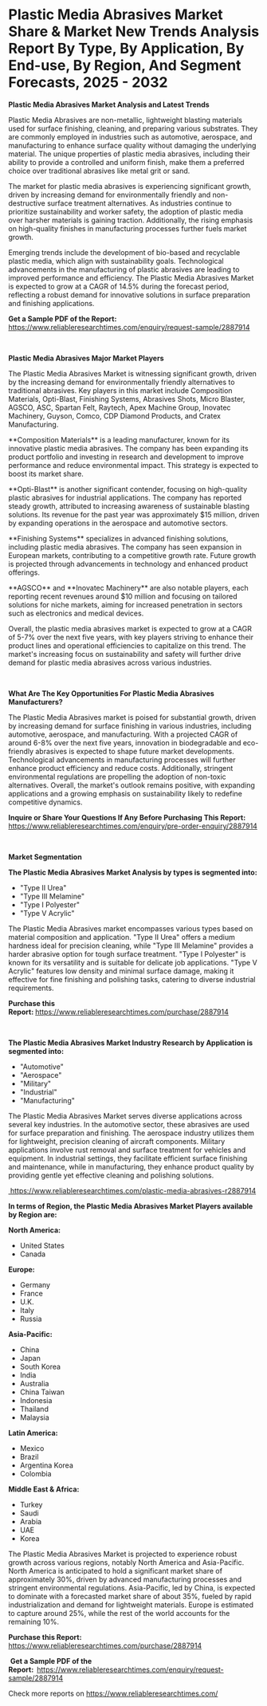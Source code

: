 <p><h1>Plastic Media Abrasives Market Share & Market New Trends Analysis Report By Type, By Application, By End-use, By Region, And Segment Forecasts, 2025 - 2032</h1></p><p><strong>Plastic Media Abrasives Market Analysis and Latest Trends</strong></p>
<p><p>Plastic Media Abrasives are non-metallic, lightweight blasting materials used for surface finishing, cleaning, and preparing various substrates. They are commonly employed in industries such as automotive, aerospace, and manufacturing to enhance surface quality without damaging the underlying material. The unique properties of plastic media abrasives, including their ability to provide a controlled and uniform finish, make them a preferred choice over traditional abrasives like metal grit or sand.</p><p>The market for plastic media abrasives is experiencing significant growth, driven by increasing demand for environmentally friendly and non-destructive surface treatment alternatives. As industries continue to prioritize sustainability and worker safety, the adoption of plastic media over harsher materials is gaining traction. Additionally, the rising emphasis on high-quality finishes in manufacturing processes further fuels market growth.</p><p>Emerging trends include the development of bio-based and recyclable plastic media, which align with sustainability goals. Technological advancements in the manufacturing of plastic abrasives are leading to improved performance and efficiency. The Plastic Media Abrasives Market is expected to grow at a CAGR of 14.5% during the forecast period, reflecting a robust demand for innovative solutions in surface preparation and finishing applications.</p></p>
<p><strong>Get a Sample PDF of the Report:&nbsp;</strong> <a href="https://www.reliableresearchtimes.com/enquiry/request-sample/2887914?utm_campaign=3087&utm_medium=2&utm_source=Github&utm_content=ia&utm_term=14032025&utm_id=plastic-media-abrasives">https://www.reliableresearchtimes.com/enquiry/request-sample/2887914</a></p>
<p>&nbsp;</p>
<p><strong>Plastic Media Abrasives Major Market Players</strong></p>
<p><p>The Plastic Media Abrasives Market is witnessing significant growth, driven by the increasing demand for environmentally friendly alternatives to traditional abrasives. Key players in this market include Composition Materials, Opti-Blast, Finishing Systems, Abrasives Shots, Micro Blaster, AGSCO, ASC, Spartan Felt, Raytech, Apex Machine Group, Inovatec Machinery, Guyson, Comco, CDP Diamond Products, and Cratex Manufacturing.</p><p>**Composition Materials** is a leading manufacturer, known for its innovative plastic media abrasives. The company has been expanding its product portfolio and investing in research and development to improve performance and reduce environmental impact. This strategy is expected to boost its market share.</p><p>**Opti-Blast** is another significant contender, focusing on high-quality plastic abrasives for industrial applications. The company has reported steady growth, attributed to increasing awareness of sustainable blasting solutions. Its revenue for the past year was approximately $15 million, driven by expanding operations in the aerospace and automotive sectors.</p><p>**Finishing Systems** specializes in advanced finishing solutions, including plastic media abrasives. The company has seen expansion in European markets, contributing to a competitive growth rate. Future growth is projected through advancements in technology and enhanced product offerings.</p><p>**AGSCO** and **Inovatec Machinery** are also notable players, each reporting recent revenues around $10 million and focusing on tailored solutions for niche markets, aiming for increased penetration in sectors such as electronics and medical devices.</p><p>Overall, the plastic media abrasives market is expected to grow at a CAGR of 5-7% over the next five years, with key players striving to enhance their product lines and operational efficiencies to capitalize on this trend. The market's increasing focus on sustainability and safety will further drive demand for plastic media abrasives across various industries.</p></p>
<p>&nbsp;</p>
<p><strong>What Are The Key Opportunities For Plastic Media Abrasives Manufacturers?</strong></p>
<p><p>The Plastic Media Abrasives market is poised for substantial growth, driven by increasing demand for surface finishing in various industries, including automotive, aerospace, and manufacturing. With a projected CAGR of around 6-8% over the next five years, innovation in biodegradable and eco-friendly abrasives is expected to shape future market developments. Technological advancements in manufacturing processes will further enhance product efficiency and reduce costs. Additionally, stringent environmental regulations are propelling the adoption of non-toxic alternatives. Overall, the market's outlook remains positive, with expanding applications and a growing emphasis on sustainability likely to redefine competitive dynamics.</p></p>
<p><strong>Inquire or Share Your Questions If Any Before Purchasing This Report:</strong> <a href="https://www.reliableresearchtimes.com/enquiry/pre-order-enquiry/2887914?utm_campaign=3087&utm_medium=2&utm_source=Github&utm_content=ia&utm_term=14032025&utm_id=plastic-media-abrasives">https://www.reliableresearchtimes.com/enquiry/pre-order-enquiry/2887914</a></p>
<p>&nbsp;</p>
<p><strong>Market Segmentation</strong></p>
<p><strong>The Plastic Media Abrasives Market Analysis by types is segmented into:</strong></p>
<p><ul><li>"Type II Urea"</li><li>"Type III Melamine"</li><li>"Type I Polyester"</li><li>"Type V Acrylic"</li></ul></p>
<p><p>The Plastic Media Abrasives market encompasses various types based on material composition and application. "Type II Urea" offers a medium hardness ideal for precision cleaning, while "Type III Melamine" provides a harder abrasive option for tough surface treatment. "Type I Polyester" is known for its versatility and is suitable for delicate job applications. "Type V Acrylic" features low density and minimal surface damage, making it effective for fine finishing and polishing tasks, catering to diverse industrial requirements.</p></p>
<p><strong>Purchase this Report:&nbsp;</strong><a href="https://www.reliableresearchtimes.com/purchase/2887914?utm_campaign=3087&utm_medium=2&utm_source=Github&utm_content=ia&utm_term=14032025&utm_id=plastic-media-abrasives">https://www.reliableresearchtimes.com/purchase/2887914</a></p>
<p>&nbsp;</p>
<p><strong>The Plastic Media Abrasives Market Industry Research by Application is segmented into:</strong></p>
<p><ul><li>"Automotive"</li><li>"Aerospace"</li><li>"Military"</li><li>"Industrial"</li><li>"Manufacturing"</li></ul></p>
<p><p>The Plastic Media Abrasives Market serves diverse applications across several key industries. In the automotive sector, these abrasives are used for surface preparation and finishing. The aerospace industry utilizes them for lightweight, precision cleaning of aircraft components. Military applications involve rust removal and surface treatment for vehicles and equipment. In industrial settings, they facilitate efficient surface finishing and maintenance, while in manufacturing, they enhance product quality by providing gentle yet effective cleaning and polishing solutions.</p></p>
<p><a href="https://www.reliableresearchtimes.com/plastic-media-abrasives-r2887914?utm_campaign=3087&utm_medium=2&utm_source=Github&utm_content=ia&utm_term=14032025&utm_id=plastic-media-abrasives">&nbsp;https://www.reliableresearchtimes.com/plastic-media-abrasives-r2887914</a></p>
<p><strong>In terms of Region, the Plastic Media Abrasives Market Players available by Region are:</strong></p>
<p>
    <p> <strong> North America: </strong>
        <ul>
            <li>United States</li>
            <li>Canada</li>
        </ul>
        </p> 
    <p> <strong> Europe: </strong>
        <ul>
            <li>Germany</li>
            <li>France</li>
            <li>U.K.</li>
            <li>Italy</li>
            <li>Russia</li>
        </ul>
        </p> 
    <p> <strong> Asia-Pacific: </strong>
        <ul>
            <li>China</li>
            <li>Japan</li>
            <li>South Korea</li>
            <li>India</li>
            <li>Australia</li>
            <li>China Taiwan</li>
            <li>Indonesia</li>
            <li>Thailand</li>
            <li>Malaysia</li>
        </ul>
        </p> 
    <p> <strong> Latin America: </strong>
        <ul>
            <li>Mexico</li>
            <li>Brazil</li>
            <li>Argentina Korea</li>
            <li>Colombia</li>
        </ul>
        </p> 
    <p> <strong> Middle East & Africa: </strong>
        <ul>
            <li>Turkey</li>
            <li>Saudi</li>
            <li>Arabia</li>
            <li>UAE</li>
            <li>Korea</li>
        </ul>
    </p>
    </p>
<p><p>The Plastic Media Abrasives Market is projected to experience robust growth across various regions, notably North America and Asia-Pacific. North America is anticipated to hold a significant market share of approximately 30%, driven by advanced manufacturing processes and stringent environmental regulations. Asia-Pacific, led by China, is expected to dominate with a forecasted market share of about 35%, fueled by rapid industrialization and demand for lightweight materials. Europe is estimated to capture around 25%, while the rest of the world accounts for the remaining 10%.</p></p>
<p><strong>Purchase this Report: </strong><a href="https://www.reliableresearchtimes.com/purchase/2887914?utm_campaign=3087&utm_medium=2&utm_source=Github&utm_content=ia&utm_term=14032025&utm_id=plastic-media-abrasives">https://www.reliableresearchtimes.com/purchase/2887914</a></p>
<p>&nbsp;<strong>Get a Sample PDF of the Report:&nbsp;&nbsp;</strong><a href="https://www.reliableresearchtimes.com/enquiry/request-sample/2887914?utm_campaign=3087&utm_medium=2&utm_source=Github&utm_content=ia&utm_term=14032025&utm_id=plastic-media-abrasives">https://www.reliableresearchtimes.com/enquiry/request-sample/2887914</a></p>
<p><strong></strong></p>
<p>Check more reports on <a href="https://www.reliableresearchtimes.com/?utm_campaign=3087&utm_medium=2&utm_source=Github&utm_content=ia&utm_term=14032025&utm_id=plastic-media-abrasives">https://www.reliableresearchtimes.com/</a></p>
